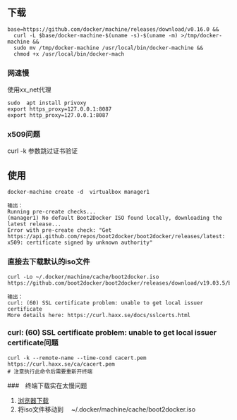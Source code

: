 ## 下载
```
base=https://github.com/docker/machine/releases/download/v0.16.0 &&
  curl -L $base/docker-machine-$(uname -s)-$(uname -m) >/tmp/docker-machine &&
  sudo mv /tmp/docker-machine /usr/local/bin/docker-machine &&
  chmod +x /usr/local/bin/docker-mach
```
### 网速慢
使用xx_net代理
```
sudo  apt install privoxy
export https_proxy=127.0.0.1:8087
export http_proxy=127.0.0.1:8087 
```

### x509问题
curl -k 参数跳过证书验证


## 使用
```
docker-machine create -d  virtualbox manager1

输出：
Running pre-create checks...
(manager1) No default Boot2Docker ISO found locally, downloading the latest release...
Error with pre-create check: "Get https://api.github.com/repos/boot2docker/boot2docker/releases/latest: x509: certificate signed by unknown authority"

```
### 直接去下载默认的iso文件
```
curl -Lo ~/.docker/machine/cache/boot2docker.iso https://github.com/boot2docker/boot2docker/releases/download/v19.03.5/boot2docker.iso

输出：
curl: (60) SSL certificate problem: unable to get local issuer certificate
More details here: https://curl.haxx.se/docs/sslcerts.html

```


### curl: (60) SSL certificate problem: unable to get local issuer certificate问题
```
curl -k --remote-name --time-cond cacert.pem https://curl.haxx.se/ca/cacert.pem
# 注意执行此命令后需要重新开终端
```

###　终端下载实在太慢问题
1. [浏览器下载](https://github.com/boot2docker/boot2docker/releases/download/v19.03.5/boot2docker.iso)
2. 将iso文件移动到　 ~/.docker/machine/cache/boot2docker.iso